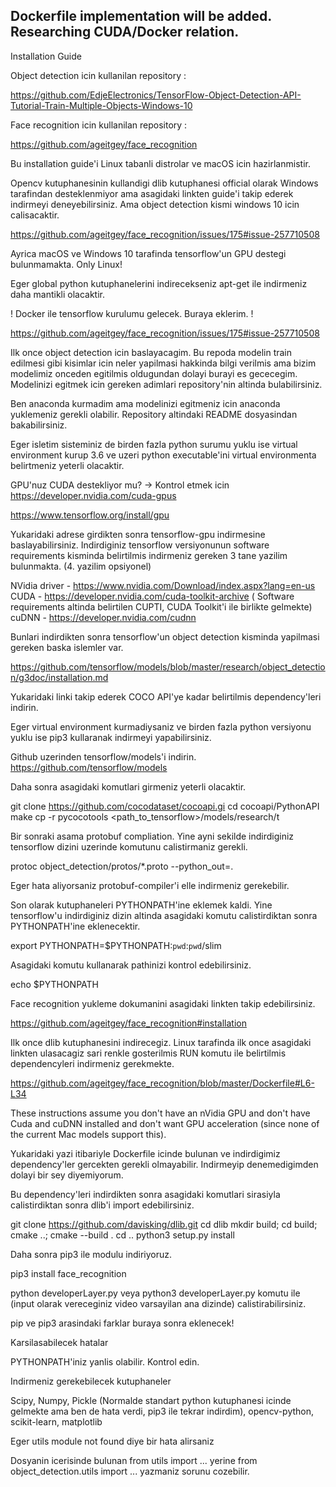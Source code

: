 <h2> Dockerfile implementation will be added. Researching CUDA/Docker relation. </h2>

Installation Guide 

Object detection icin kullanilan repository : 

https://github.com/EdjeElectronics/TensorFlow-Object-Detection-API-Tutorial-Train-Multiple-Objects-Windows-10

Face recognition icin kullanilan repository :

https://github.com/ageitgey/face_recognition

Bu installation guide'i Linux tabanli distrolar ve macOS icin hazirlanmistir. 

Opencv kutuphanesinin kullandigi dlib kutuphanesi official olarak Windows tarafindan desteklenmiyor ama asagidaki linkten guide'i takip ederek indirmeyi deneyebilirsiniz. Ama object detection kismi windows 10 icin calisacaktir.

https://github.com/ageitgey/face_recognition/issues/175#issue-257710508

Ayrica macOS ve Windows 10 tarafinda tensorflow'un GPU destegi bulunmamakta. Only Linux!

Eger global python kutuphanelerini indirecekseniz apt-get ile indirmeniz daha mantikli olacaktir.

! Docker ile tensorflow kurulumu gelecek. Buraya eklerim. !

https://github.com/ageitgey/face_recognition/issues/175#issue-257710508

Ilk once object detection icin baslayacagim. Bu repoda modelin train edilmesi gibi kisimlar icin neler yapilmasi hakkinda bilgi verilmis ama bizim modelimiz onceden egitilmis  oldugundan dolayi burayi es gececegim. Modelinizi egitmek icin gereken adimlari repository'nin altinda bulabilirsiniz. 

Ben anaconda kurmadim ama modelinizi egitmeniz icin anaconda yuklemeniz gerekli olabilir. Repository altindaki README dosyasindan bakabilirsiniz.

Eger isletim sisteminiz de birden fazla python surumu yuklu ise virtual environment kurup 3.6 ve uzeri python executable'ini virtual environmenta belirtmeniz yeterli olacaktir. 

GPU'nuz CUDA destekliyor mu?  -> Kontrol etmek icin 
https://developer.nvidia.com/cuda-gpus

https://www.tensorflow.org/install/gpu

Yukaridaki adrese girdikten sonra tensorflow-gpu indirmesine baslayabilirsiniz. Indirdiginiz tensorflow versiyonunun software requirements kisminda belirtilmis indirmeniz gereken 3 tane yazilim bulunmakta. (4. yazilim opsiyonel)

NVidia driver  - https://www.nvidia.com/Download/index.aspx?lang=en-us
CUDA - https://developer.nvidia.com/cuda-toolkit-archive ( Software requirements altinda belirtilen CUPTI, CUDA Toolkit'i ile birlikte gelmekte)
cuDNN - https://developer.nvidia.com/cudnn

Bunlari indirdikten sonra tensorflow'un object detection kisminda yapilmasi gereken baska islemler var. 

https://github.com/tensorflow/models/blob/master/research/object_detection/g3doc/installation.md

Yukaridaki linki takip ederek COCO API'ye kadar belirtilmis dependency'leri indirin. 

Eger virtual environment kurmadiysaniz ve birden fazla python versiyonu yuklu ise pip3 kullaranak indirmeyi yapabilirsiniz.

Github uzerinden tensorflow/models'i indirin. https://github.com/tensorflow/models

Daha sonra asagidaki komutlari girmeniz yeterli olacaktir.

git clone https://github.com/cocodataset/cocoapi.gi
cd cocoapi/PythonAPI
make
cp -r pycocotools <path_to_tensorflow>/models/research/t

Bir sonraki asama protobuf compliation. Yine ayni sekilde indirdiginiz tensorflow dizini uzerinde komutunu calistirmaniz gerekli.

protoc object_detection/protos/*.proto --python_out=.

Eger hata aliyorsaniz protobuf-compiler'i elle indirmeniz gerekebilir.

Son olarak kutuphaneleri PYTHONPATH'ine eklemek kaldi. Yine tensorflow'u indirdiginiz dizin altinda asagidaki komutu calistirdiktan sonra PYTHONPATH'ine eklenecektir.

export PYTHONPATH=$PYTHONPATH:`pwd`:`pwd`/slim  

Asagidaki komutu kullanarak pathinizi kontrol edebilirsiniz.

echo $PYTHONPATH

Face recognition yukleme dokumanini asagidaki linkten takip edebilirsiniz.

https://github.com/ageitgey/face_recognition#installation

Ilk once dlib kutuphanesini indirecegiz. Linux tarafinda ilk once asagidaki linkten ulasacagiz sari renkle gosterilmis RUN komutu ile belirtilmis dependencyleri indirmeniz gerekmekte. 

https://github.com/ageitgey/face_recognition/blob/master/Dockerfile#L6-L34

These instructions assume you don't have an nVidia GPU and don't have Cuda and cuDNN installed and don't want GPU acceleration (since none of the current Mac models support this).

Yukaridaki yazi itibariyle Dockerfile icinde bulunan ve indirdigimiz dependency'ler gercekten gerekli olmayabilir. Indirmeyip denemedigimden dolayi bir sey diyemiyorum. 

Bu dependency'leri indirdikten sonra asagidaki komutlari sirasiyla calistirdiktan sonra dlib'i import edebilirsiniz.

git clone https://github.com/davisking/dlib.git
cd dlib
mkdir build; cd build; cmake ..; cmake --build .
cd ..
python3 setup.py install

Daha sonra pip3 ile modulu indiriyoruz.

pip3 install face_recognition

python developerLayer.py veya python3 developerLayer.py komutu ile (input olarak vereceginiz video varsayilan ana dizinde) calistirabilirsiniz.

pip ve pip3 arasindaki farklar buraya sonra eklenecek!

Karsilasabilecek hatalar

PYTHONPATH'iniz yanlis olabilir. Kontrol edin.

Indirmeniz gerekebilecek kutuphaneler

Scipy, Numpy, Pickle (Normalde standart python kutuphanesi icinde gelmekte ama ben de hata verdi, pip3 ile tekrar indirdim), opencv-python, scikit-learn, matplotlib

Eger utils module not found diye bir hata alirsaniz 

Dosyanin icerisinde bulunan
from utils import ... 
yerine 
from object_detection.utils import ... 
yazmaniz sorunu cozebilir.
